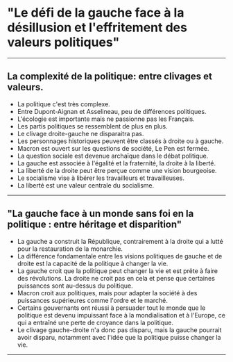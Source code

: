 # "Le défi de la gauche face à la désillusion et l'effritement des valeurs politiques"

-----------

## La complexité de la politique: entre clivages et valeurs.  
- La politique c'est très complexe.
- Entre Dupont-Aignan et Asselineau, peu de différences politiques.
- L'écologie est importante mais ne passionne pas les Français.
- Les partis politiques se ressemblent de plus en plus.
- Le clivage droite-gauche ne disparaitra pas.
- Les personnages historiques peuvent être classés à droite ou à gauche.
- Macron est ouvert sur les questions de société, Le Pen est fermée.
- La question sociale est devenue archaïque dans le débat politique.
- La gauche est associée à l'égalité et la fraternité, la droite à la liberté.
- La liberté de la droite peut être perçue comme une vision bourgeoise.
- Le socialisme vise à libérer les travailleurs et travailleuses.
- La liberté est une valeur centrale du socialisme.

-----------

## "La gauche face à un monde sans foi en la politique : entre héritage et disparition"  
- La gauche a construit la République, contrairement à la droite qui a lutté pour la restauration de la monarchie.
- La différence fondamentale entre les visions politiques de gauche et de droite est la capacité de la politique à changer la vie.
- La gauche croit que la politique peut changer la vie et est prête à faire des révolutions. La droite ne croit pas en cela et pense que certaines puissances sont au-dessus du politique.
- Macron croit aux politiques, mais pour adapter la société à des puissances supérieures comme l'ordre et le marché.
- Certains gouvernants ont réussi à persuader tout le monde que le politique est devenu impuissant face à la mondialisation et à l'Europe, ce qui a entraîné une perte de croyance dans la politique.
- Le clivage gauche-droite n'a donc pas disparu, mais la gauche pourrait avoir disparu, notamment avec l'idée que la politique puisse changer la vie.

-----------

